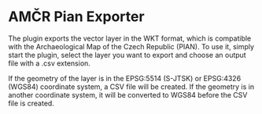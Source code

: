 # AMČR Pian Exporter
The plugin exports the vector layer in the WKT format, which is compatible with the Archaeological Map of the Czech Republic (PIAN). To use it, simply start the plugin, select the layer you want to export and choose an output file with a .csv extension.

If the geometry of the layer is in the EPSG:5514 (S-JTSK) or EPSG:4326 (WGS84) coordinate system, a CSV file will be created. If the geometry is in another coordinate system, it will be converted to WGS84 before the CSV file is created.
